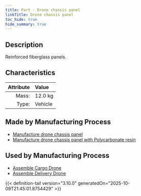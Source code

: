 ```yaml
---
title: Part - Drone chassis panel
linkTitle: Drone chassis panel
toc_hide: true
hide_summary: true
---
```

<!-- This is generated by the MarsSim HelpGenertor, do not edit. -->

## Description
Reinforced fiberglass panels.

## Characteristics

| Attribute      | Value |
|--------:|:------|
|Mass:|12.0 kg|
|Type:|Vehicle|

## Made by Manufacturing Process

- [Manufacture drone chassis panel](/docs/definitions/process/manufacture-drone-chassis-panel)
- [Manufacture drone chassis panel with Polycarbonate resin](/docs/definitions/process/manufacture-drone-chassis-panel-with-polycarbonate-resin)

## Used by Manufacturing Process

- [Assemble Cargo Drone](/docs/definitions/process/assemble-cargo-drone)
- [Assemble Delivery Drone](/docs/definitions/process/assemble-delivery-drone)



{{< definition-tail version="3.10.0" generatedOn="2025-10-09T21:45:01.8754429" >}}



